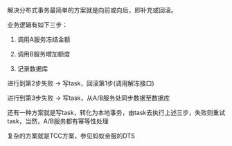 解决分布式事务最简单的方案就是向前或向后，即补充或回滚。

业务逻辑有如下三步：

1. 调用A服务冻结金额

2. 调用B服务增加额度

3. 记录数据库

进行到第2步失败 -> 写task，回滚第1步(调用解冻接口)

进行到第3步失败 -> 写task，从A/B服务处同步数据至数据库



还有一种方案就是写task，转化为本地事务，由task去执行上述三步，失败则重试task，当然，A/B服务都有幂等性处理



复杂的方案就是TCC方案，参见蚂蚁金服的DTS
